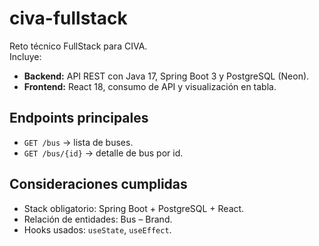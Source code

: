 # civa-fullstack  

Reto técnico FullStack para CIVA.  
Incluye:  
- **Backend:** API REST con Java 17, Spring Boot 3 y PostgreSQL (Neon).  
- **Frontend:** React 18, consumo de API y visualización en tabla.  

## Endpoints principales  
- `GET /bus` → lista de buses.  
- `GET /bus/{id}` → detalle de bus por id.  

## Consideraciones cumplidas  
- Stack obligatorio: Spring Boot + PostgreSQL + React.  
- Relación de entidades: Bus – Brand.  
- Hooks usados: `useState`, `useEffect`.  

